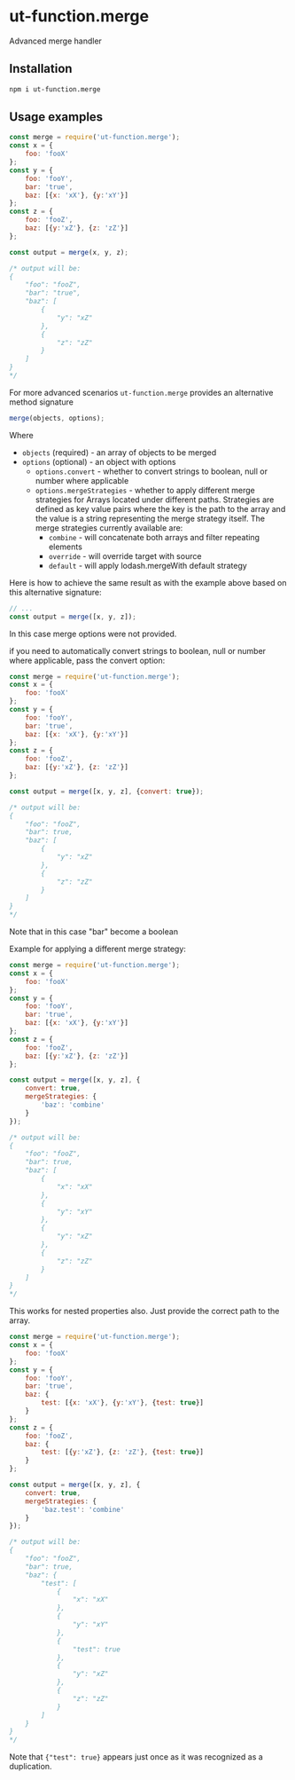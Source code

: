 # ut-function.merge

Advanced merge handler

## Installation

```sh
npm i ut-function.merge
```

## Usage examples

```js
const merge = require('ut-function.merge');
const x = {
    foo: 'fooX'
};
const y = {
    foo: 'fooY',
    bar: 'true',
    baz: [{x: 'xX'}, {y:'xY'}]
};
const z = {
    foo: 'fooZ',
    baz: [{y:'xZ'}, {z: 'zZ'}]
};

const output = merge(x, y, z);

/* output will be:
{
    "foo": "fooZ",
    "bar": "true",
    "baz": [
        {
            "y": "xZ"
        },
        {
            "z": "zZ"
        }
    ]
}
*/
```

For more advanced scenarios `ut-function.merge`
provides an alternative method signature

```js
merge(objects, options);
```

Where

* `objects` (required) - an array of objects to be merged
* `options` (optional) - an object with options
  * `options.convert` - whether to convert strings to
  boolean, null or number where applicable
  * `options.mergeStrategies` - whether to apply different merge strategies
  for Arrays located under different paths. Strategies are defined as
  key value pairs where the key is the path to the array and the
  value is a string representing the merge strategy itself.
  The merge strategies currently available are:
    * `combine` - will concatenate both arrays and filter repeating elements
    * `override` - will override target with source
    * `default` - will apply lodash.mergeWith default strategy

Here is how to achieve the same result as with the example above
based on this alternative signature:

```js
// ...
const output = merge([x, y, z]);
```

In this case merge options were not provided.

if you need to automatically convert strings to
boolean, null or number where applicable, pass
the convert option:

```js
const merge = require('ut-function.merge');
const x = {
    foo: 'fooX'
};
const y = {
    foo: 'fooY',
    bar: 'true',
    baz: [{x: 'xX'}, {y:'xY'}]
};
const z = {
    foo: 'fooZ',
    baz: [{y:'xZ'}, {z: 'zZ'}]
};

const output = merge([x, y, z], {convert: true});

/* output will be:
{
    "foo": "fooZ",
    "bar": true,
    "baz": [
        {
            "y": "xZ"
        },
        {
            "z": "zZ"
        }
    ]
}
*/
```

Note that in this case "bar" become a boolean

Example for applying a different merge strategy:

```js
const merge = require('ut-function.merge');
const x = {
    foo: 'fooX'
};
const y = {
    foo: 'fooY',
    bar: 'true',
    baz: [{x: 'xX'}, {y:'xY'}]
};
const z = {
    foo: 'fooZ',
    baz: [{y:'xZ'}, {z: 'zZ'}]
};

const output = merge([x, y, z], {
    convert: true,
    mergeStrategies: {
        'baz': 'combine'
    }
});

/* output will be:
{
    "foo": "fooZ",
    "bar": true,
    "baz": [
        {
            "x": "xX"
        },
        {
            "y": "xY"
        },
        {
            "y": "xZ"
        },
        {
            "z": "zZ"
        }
    ]
}
*/
```

This works for nested properties also.
Just provide the correct path to the array.

```js
const merge = require('ut-function.merge');
const x = {
    foo: 'fooX'
};
const y = {
    foo: 'fooY',
    bar: 'true',
    baz: {
        test: [{x: 'xX'}, {y:'xY'}, {test: true}]
    }
};
const z = {
    foo: 'fooZ',
    baz: {
        test: [{y:'xZ'}, {z: 'zZ'}, {test: true}]
    }
};

const output = merge([x, y, z], {
    convert: true,
    mergeStrategies: {
        'baz.test': 'combine'
    }
});

/* output will be:
{
    "foo": "fooZ",
    "bar": true,
    "baz": {
        "test": [
            {
                "x": "xX"
            },
            {
                "y": "xY"
            },
            {
                "test": true
            },
            {
                "y": "xZ"
            },
            {
                "z": "zZ"
            }
        ]
    }
}
*/
```

Note that `{"test": true}` appears just once as it was
recognized as a duplication.
